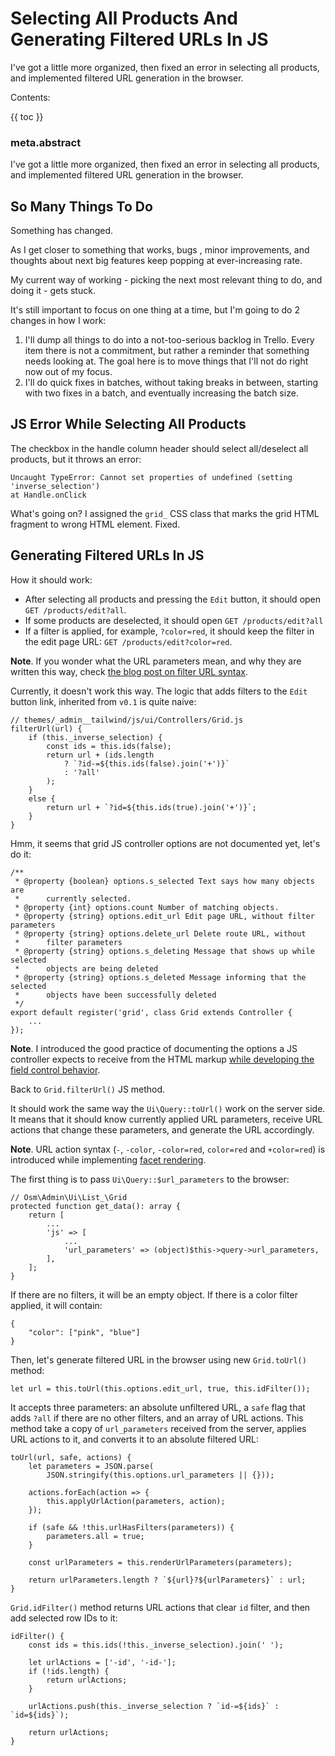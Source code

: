# Selecting All Products And Generating Filtered URLs In JS

I've got a little more organized, then fixed an error in selecting all products, and implemented filtered URL generation in the browser.

Contents:
 
{{ toc }}

### meta.abstract

I've got a little more organized, then fixed an error in selecting all products, and implemented filtered URL generation in the browser.

## So Many Things To Do

Something has changed.

As I get closer to something that works, bugs , minor improvements, and thoughts about next big features keep popping at ever-increasing rate.

My current way of working - picking the next most relevant thing to do, and doing it - gets stuck. 

It's still important to focus on one thing at a time, but I'm going to do 2 changes in how I work:

1. I'll dump all things to do into a not-too-serious backlog in Trello. Every item there is not a commitment, but rather a reminder that something needs looking at. The goal here is to move things that I'll not do right now out of my focus.
2. I'll do quick fixes in batches, without taking breaks in between, starting with two fixes in a batch, and eventually increasing the batch size.

## JS Error While Selecting All Products

The checkbox in the handle column header should select all/deselect all products, but it throws an error:

    Uncaught TypeError: Cannot set properties of undefined (setting 'inverse_selection')
    at Handle.onClick
    
What's going on? I assigned the `grid_` CSS class that marks the grid HTML fragment to wrong HTML element. Fixed.

## Generating Filtered URLs In JS

How it should work:

* After selecting all products and pressing the `Edit` button, it should open `GET /products/edit?all`.
* If some products are deselected, it should open `GET /products/edit?all` 
* If a filter is applied, for example, `?color=red`, it should keep the filter in the edit page URL: `GET /products/edit?color=red`.

**Note**. If you wonder what the URL parameters mean, and why they are written this way, check [the blog post on filter URL syntax](../01/10-data-filters.md#filter-syntax). 

Currently, it doesn't work this way. The logic that adds filters to the `Edit` button link, inherited from `v0.1` is quite naive:

    // themes/_admin__tailwind/js/ui/Controllers/Grid.js
    filterUrl(url) {
        if (this._inverse_selection) {
            const ids = this.ids(false);
            return url + (ids.length
                ? `?id-=${this.ids(false).join('+')}`
                : '?all'
            );
        }
        else {
            return url + `?id=${this.ids(true).join('+')}`;
        }
    }

Hmm, it seems that grid JS controller options are not documented yet, let's do it:

    /**
     * @property {boolean} options.s_selected Text says how many objects are
     *      currently selected.
     * @property {int} options.count Number of matching objects.
     * @property {string} options.edit_url Edit page URL, without filter parameters
     * @property {string} options.delete_url Delete route URL, without
     *      filter parameters
     * @property {string} options.s_deleting Message that shows up while selected
     *      objects are being deleted
     * @property {string} options.s_deleted Message informing that the selected
     *      objects have been successfully deleted
     */
    export default register('grid', class Grid extends Controller {
        ...
    });

**Note**. I introduced the good practice of documenting the options a JS controller expects to receive from the HTML markup [while developing the field control behavior](23-data-field-control-behavior.md#controller-options).    

Back to `Grid.filterUrl()` JS method. 

It should work the same way the `Ui\Query::toUrl()` work on the server side. It means that it should know currently applied URL parameters, receive URL actions that change these parameters, and generate the URL accordingly.

**Note**. URL action syntax (`-`, `-color`, `-color=red`, `color=red` and `+color=red`) is introduced while implementing [facet rendering](16-data-rendering-facets-and-applying-filters.md#action-syntax).

The first thing is to pass `Ui\Query::$url_parameters` to the browser:

    // Osm\Admin\Ui\List_\Grid
    protected function get_data(): array {
        return [
            ...
            'js' => [
                ...
                'url_parameters' => (object)$this->query->url_parameters,
            ],
        ];
    }


If there are no filters, it will be an empty object. If there is a color filter applied, it will contain:

    {
        "color": ["pink", "blue"]
    }

Then, let's generate filtered URL in the browser using new `Grid.toUrl()` method:

    let url = this.toUrl(this.options.edit_url, true, this.idFilter());

It accepts three parameters: an absolute unfiltered URL, a `safe` flag that adds `?all` if there are no other filters, and an array of URL actions. This method take a copy of `url_parameters` received from the server, applies URL actions to it, and converts it to an absolute filtered URL:

    toUrl(url, safe, actions) {
        let parameters = JSON.parse(
            JSON.stringify(this.options.url_parameters || {}));

        actions.forEach(action => {
            this.applyUrlAction(parameters, action);
        });

        if (safe && !this.urlHasFilters(parameters)) {
            parameters.all = true;
        }

        const urlParameters = this.renderUrlParameters(parameters);

        return urlParameters.length ? `${url}?${urlParameters}` : url;
    }

`Grid.idFilter()` method returns URL actions that clear `id` filter, and then add selected row IDs to it:

    idFilter() {
        const ids = this.ids(!this._inverse_selection).join(' ');

        let urlActions = ['-id', '-id-'];
        if (!ids.length) {
            return urlActions;
        }

        urlActions.push(this._inverse_selection ? `id-=${ids}` : `id=${ids}`);

        return urlActions;
    }

